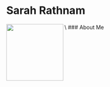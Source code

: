 # Sarah Rathnam
<img align="left" src="https://github.com/sarahrathnam/sarahrathnam.github.io/blob/main/GraciePortrait.JPG?raw=true" width=150>
\
### About Me
